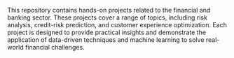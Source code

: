 This repository contains hands-on projects related to the financial and banking sector. These projects cover a range of topics, including risk analysis, credit-risk prediction, and customer experience optimization. Each project is designed to provide practical insights and demonstrate the application of data-driven techniques and machine learning to solve real-world financial challenges.
